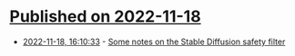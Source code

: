 # [Published on 2022-11-18](index.md)

* [2022-11-18, 16:10:33](https://news.ycombinator.com/item?id=33656785) - [Some notes on the Stable Diffusion safety filter](https://vickiboykis.com/2022/11/18/some-notes-on-the-stable-diffusion-safety-filter/)
